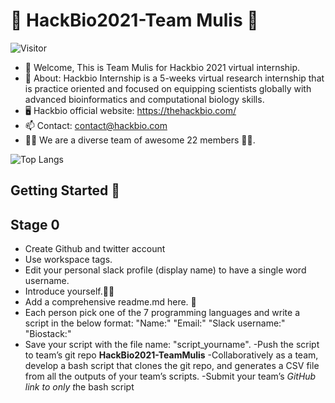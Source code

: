 # :stars: **HackBio2021-Team Mulis** :stars:
   ![Visitor](https://visitor-badge.laobi.icu/badge?page_id=pragnapcu.HackBio2021-TeamMulis)
- 👋 Welcome, This is Team Mulis for Hackbio 2021 virtual internship.
- 🌱 About: Hackbio Internship is a 5-weeks virtual research internship that is practice oriented and focused on equipping scientists globally with advanced bioinformatics and      computational biology skills.
- :desktop_computer: Hackbio official website: https://thehackbio.com/
- 📫 Contact: contact@hackbio.com
- :man_technologist: We are a diverse team of awesome 22 members 👩‍💻.

![Top Langs](https://github-readme-stats.vercel.app/api/top-langs/?username=pragnapcu&layout=compact)
## Getting Started :scroll:
## Stage 0
- Create Github and twitter account
- Use workspace tags.
- Edit your personal slack profile (display name) to have a single word username.
- Introduce yourself.:scientist:
- Add a comprehensive readme.md here. :raising_hand:
- Each person pick one of the 7 programming languages and write a script in the below format:
"Name:"
"Email:"
"Slack username:"
"Biostack:"
- Save your script with the file name: "script_yourname".
-Push the script to team’s git repo **HackBio2021-TeamMulis**
-Collaboratively as a team, develop a bash script that clones the git repo, and generates a CSV file from all the outputs of your team’s scripts.
-Submit your team’s *_GitHub link to only_ t*he bash script 

